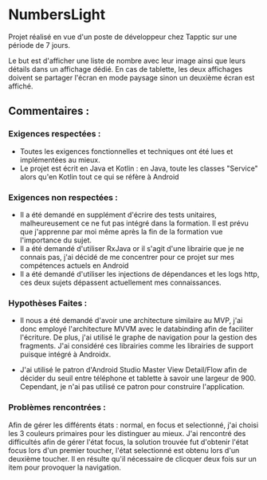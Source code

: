 # NumbersLight
Projet réalisé en vue d'un poste de développeur chez Tapptic sur une période de 7 jours.

Le but est d'afficher une liste de nombre avec leur image ainsi que leurs détails dans un affichage dédié. En cas de tablette, les deux affichages doivent se partager l'écran en mode paysage sinon un deuxième écran est affiché. 
## Commentaires :

### Exigences respectées :
* Toutes les exigences fonctionnelles et techniques ont été lues et implémentées au mieux.
* Le projet est écrit en Java et Kotlin : en Java, toute les classes "Service" alors qu'en Kotlin tout ce qui se réfère à Android

### Exigences non respectées :
* Il a été demandé en supplément d'écrire des tests unitaires, malheureusement ce ne fut pas intégré dans la formation. 
Il est prévu que j'apprenne par moi même après la fin de la formation vue l'importance du sujet.
* Il a été demandé d'utiliser RxJava or il s'agit d'une librairie que je ne connais pas, j'ai décidé de me concentrer pour ce projet sur mes compétences actuels en Android
* Il a été demandé d'utiliser les injections de dépendances et les logs http, ces deux sujets dépassent actuellement mes connaissances.

### Hypothèses Faites : 

* Il nous a été demandé d'avoir une architecture similaire au MVP, j'ai donc employé l'architecture MVVM avec le databinding afin de faciliter l'écriture. 
De plus, j'ai utilisé le graphe de navigation pour la gestion des fragments. J'ai considéré ces librairies comme les librairies de support puisque intégré à Androidx.

* J'ai utilisé le patron d'Android Studio Master View Detail/Flow afin de décider du seuil entre téléphone et tablette à savoir une largeur de 900. 
Cependant, je n'ai pas utilisé ce patron pour construire l'application.


### Problèmes rencontrées : 

Afin de gérer les différents états : normal, en focus et selectionné, j'ai choisi les 3 couleurs primaires pour les distinguer au mieux.
J'ai rencontré des difficultés afin de gérer l'état focus, la solution trouvée fut d'obtenir l'état focus lors d'un premier toucher, l'état selectionné est obtenu lors d'un deuxième toucher.
Il en résulte qu'il nécessaire de clicquer deux fois sur un item pour provoquer la navigation.
